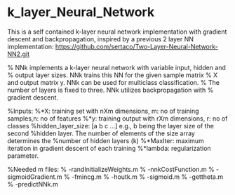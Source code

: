 # k_layer_Neural_Network
This is a self contained k-layer neural network implementation with gradient descent and backpropagation, inspired by a previous 2 layer NN implementation: https://github.com/sertaco/Two-Layer-Neural-Network-NN2.git

% NNk implements a k-layer neural network with variable input, hidden and
% output layer sizes. NNk trains this NN for the given sample matrix
% X and output matrix y. NNk can be used for multiclass classification.
% The number of layers is fixed to three. NNk utilizes backpropagation with
% gradient descent.

%Inputs:
%*X: training set with nXm dimensions, m: no of training samples,n: no of features
%*y: training output with rXm dimensions, r: no of classes
%hidden_layer_size: [a b c ...] e.g., b being the layer size of the second
%hidden layer. The number of elements of the size array determines the
%number of hidden layers (k)
%*MaxIter: maximum iteration in gradient descent of each training
%*lambda: regularization parameter.

%Needed m files:
% -randInitializeWeights.m
% -nnkCostFunction.m
% -sigmoidGradient.m
% -fmincg.m
% -houtk.m
% -sigmoid.m
% -gettheta.m
% -predictNNk.m
